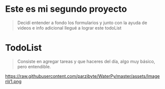 # Este es mi segundo proyecto

>Decidí entender a fondo los formularios y junto con la ayuda de videos e info adicional llegué a lograr este todoList

# TodoList

>Consiste en agregar tareas y que haceres del día, algo muy básico, pero entendible.

https://raw.githubusercontent.com/parzibyte/WaterPy/master/assets/ImagenV1.png

